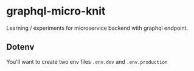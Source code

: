 # graphql-micro-knit
Learning / experiments for microservice backend with graphql endpoint.

## Dotenv
You'll want to create two env files `.env.dev` and `.env.production`
